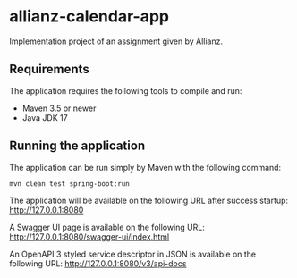 # allianz-calendar-app
Implementation project of an assignment given by Allianz.

## Requirements
The application requires the following tools to compile and run:
* Maven 3.5 or newer
* Java JDK 17

## Running the application
The application can be run simply by Maven with the following command:
```
mvn clean test spring-boot:run
```
The application will be available on the following URL after success startup: http://127.0.0.1:8080

A Swagger UI page is available on the following URL: http://127.0.0.1:8080/swagger-ui/index.html

An OpenAPI 3 styled service descriptor in JSON is available on the following URL: http://127.0.0.1:8080/v3/api-docs
